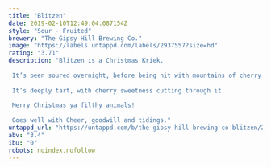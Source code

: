 ```yaml
---
title: "Blitzen"
date: 2019-02-10T12:49:04.087154Z
style: "Sour - Fruited"
brewery: "The Gipsy Hill Brewing Co."
image: "https://labels.untappd.com/labels/2937557?size=hd"
rating: "3.71"
description: "Blitzen is a Christmas Kriek.  It’s been soured overnight, before being hit with mountains of cherry.  It’s deeply tart, with cherry sweetness cutting through it.  Merry Christmas ya filthy animals!  Goes well with Cheer, goodwill and tidings."
untappd_url: "https://untappd.com/b/the-gipsy-hill-brewing-co-blitzen/2937557"
abv: "3.4"
ibu: "0"
robots: noindex,nofollow
---
```

